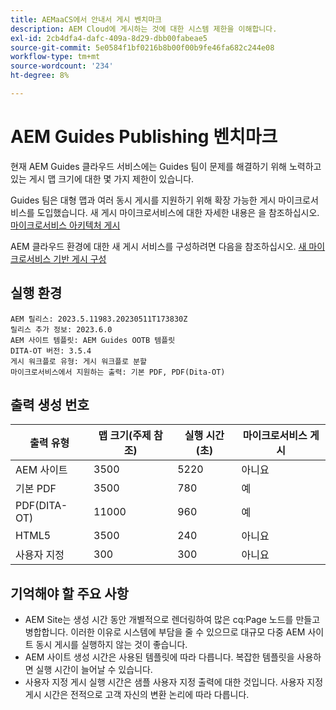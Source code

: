 ```yaml
---
title: AEMaaCS에서 안내서 게시 벤치마크
description: AEM Cloud에 게시하는 것에 대한 시스템 제한을 이해합니다.
exl-id: 2cb4dfa4-dafc-409a-8d29-dbb00fabeae5
source-git-commit: 5e0584f1bf0216b8b00f00b9fe46fa682c244e08
workflow-type: tm+mt
source-wordcount: '234'
ht-degree: 8%

---
```


# AEM Guides Publishing 벤치마크

현재 AEM Guides 클라우드 서비스에는 Guides 팀이 문제를 해결하기 위해 노력하고 있는 게시 맵 크기에 대한 몇 가지 제한이 있습니다.

Guides 팀은 대형 맵과 여러 동시 게시를 지원하기 위해 확장 가능한 게시 마이크로서비스를 도입했습니다. 새 게시 마이크로서비스에 대한 자세한 내용은 을 참조하십시오. [마이크로서비스 아키텍처 게시](publish-microservice-architecture-and-performance.md)

AEM 클라우드 환경에 대한 새 게시 서비스를 구성하려면 다음을 참조하십시오. [새 마이크로서비스 기반 게시 구성](configure-microservices.md)


## 실행 환경

    AEM 릴리스: 2023.5.11983.20230511T173830Z
    릴리스 추가 정보: 2023.6.0
    AEM 사이트 템플릿: AEM Guides OOTB 템플릿
    DITA-OT 버전: 3.5.4
    게시 워크플로 유형: 게시 워크플로 분할
    마이크로서비스에서 지원하는 출력: 기본 PDF, PDF(Dita-OT)

## 출력 생성 번호

| 출력 유형 | 맵 크기(주제 참조) | 실행 시간(초) | 마이크로서비스 게시 |
|---------------|------------------------------|----------------------------|-----------------------|
| AEM 사이트 | 3500 | 5220 | 아니요 |
| 기본 PDF | 3500 | 780 | 예 |
| PDF(DITA-OT) | 11000 | 960 | 예 |
| HTML5 | 3500 | 240 | 아니요 |
| 사용자 지정 | 300 | 300 | 아니요 |

## 기억해야 할 주요 사항

- AEM Site는 생성 시간 동안 개별적으로 렌더링하여 많은 cq:Page 노드를 만들고 병합합니다. 이러한 이유로 시스템에 부담을 줄 수 있으므로 대규모 다중 AEM 사이트 동시 게시를 실행하지 않는 것이 좋습니다.
- AEM 사이트 생성 시간은 사용된 템플릿에 따라 다릅니다. 복잡한 템플릿을 사용하면 실행 시간이 늘어날 수 있습니다.
- 사용자 지정 게시 실행 시간은 샘플 사용자 지정 출력에 대한 것입니다. 사용자 지정 게시 시간은 전적으로 고객 자신의 변환 논리에 따라 다릅니다.
